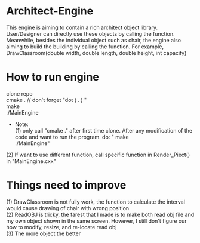 # Architect-Engine
This engine is aiming to contain a rich architect object library. User/Designer can directly use these objects by calling the function. Meanwhile, besides the individual object such as chair, the engine also aiming to build the building by calling the function. For example, DrawClassroom(double width, double length, double height, int capacity)


# How to run engine
clone repo  <br/>
cmake .    // don't forget "dot ( . ) "  <br/>
make   <br/>
./MainEngine  <br/>

* Note: <br/>
(1) only call "cmake ." after first time clone. After any modification of the code and want to run the program. do: "
make <br/>
./MainEngine"   <br/> 

(2) If want to use different function, call specific function in Render_Piect() in "MainEngine.cxx"


# Things need to improve
(1) DrawClassroom is not fully work, the function to calculate the interval would cause drawing of chair with wrong position <br/>
(2) ReadOBJ is tricky, the farest that I made is to make both read obj file and my own object shown in the same screen. However, I still don't figure our how to modify, resize, and re-locate read obj <br/>
(3) The more object the better

